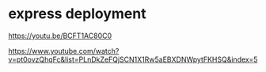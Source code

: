 # express deployment

https://youtu.be/BCFT1AC80C0

https://www.youtube.com/watch?v=pt0ovzQhqFc&list=PLnDkZeFQjSCN1X1Rw5aEBXDNWpytFKHSQ&index=5
